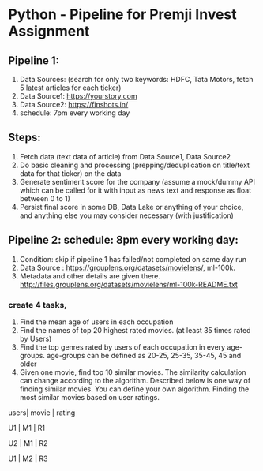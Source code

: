 # Python  -  Pipeline for Premji Invest Assignment


## Pipeline 1: 
1. Data Sources: (search for only two keywords: HDFC, Tata Motors, fetch 5 latest articles for each ticker)
2. Data Source1: https://yourstory.com
3. Data Source2: https://finshots.in/
4. schedule: 7pm every working day

## Steps:
1. Fetch data (text data of article) from Data Source1, Data Source2
2. Do basic cleaning and processing (prepping/deduplication on title/text data for that ticker) on the data
3. Generate sentiment score for the company (assume a mock/dummy API which can be called for it with input as news text and response as float between 0 to 1)
4. Persist final score in some DB, Data Lake or anything of your choice, and anything else you may consider necessary (with justification)

## Pipeline 2: schedule: 8pm every working day:
1. Condition: skip if pipeline 1 has failed/not completed on same day run
2. Data Source : https://grouplens.org/datasets/movielens/, ml-100k.
3. Metadata and other details are given there. http://files.grouplens.org/datasets/movielens/ml-100k-README.txt
  
### create 4 tasks,
  1. Find the mean age of users in each occupation
  2. Find the names of top 20 highest rated movies. (at least 35 times rated by Users)
  3. Find the top genres rated by users of each occupation in every age-groups. age-groups can be defined as 20-25, 25-35, 35-45, 45 and older
  4. Given one movie, find top 10 similar movies. The similarity calculation can change according to the algorithm.
  Described below is one way of finding similar movies. You can define your own algorithm.
  Finding the most similar movies based on user ratings.

  users|   movie |   rating 
  
  U1  |    M1    |   R1
  
  U2  |    M1    |   R2
  
  U1  |    M2    |   R3
